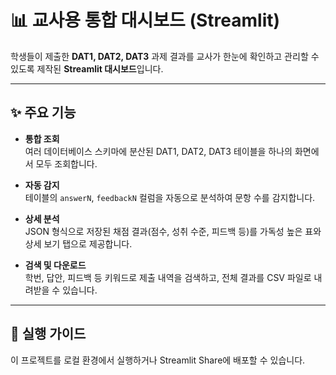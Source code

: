 # 📊 교사용 통합 대시보드 (Streamlit)

학생들이 제출한 **DAT1, DAT2, DAT3** 과제 결과를 교사가 한눈에 확인하고 관리할 수 있도록 제작된 **Streamlit 대시보드**입니다.

---

## ✨ 주요 기능

- **통합 조회**  
  여러 데이터베이스 스키마에 분산된 DAT1, DAT2, DAT3 테이블을 하나의 화면에서 모두 조회합니다.

- **자동 감지**  
  테이블의 `answerN`, `feedbackN` 컬럼을 자동으로 분석하여 문항 수를 감지합니다.

- **상세 분석**  
  JSON 형식으로 저장된 채점 결과(점수, 성취 수준, 피드백 등)를 가독성 높은 표와 상세 보기 탭으로 제공합니다.

- **검색 및 다운로드**  
  학번, 답안, 피드백 등 키워드로 제출 내역을 검색하고, 전체 결과를 CSV 파일로 내려받을 수 있습니다.

---

## 🚀 실행 가이드

이 프로젝트를 로컬 환경에서 실행하거나 Streamlit Share에 배포할 수 있습니다.
